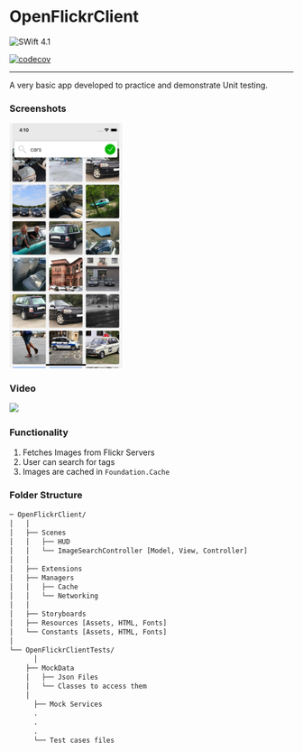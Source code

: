 # OpenFlickrClient
![SWift 4.1](https://img.shields.io/badge/Swift-4.1-orange.svg?)


[![codecov](https://codecov.io/gh/gauravkeshre/OpenFlickrDemo/branch/master/graph/badge.svg)](https://codecov.io/gh/gauravkeshre/OpenFlickrDemo)


----

A very basic app developed to practice and demonstrate Unit testing. 

### Screenshots

<img src="./screens/screenshot.png" width="200">


### Video

<img src="./screens/vgif.gif" width="200">




### Functionality

1. Fetches Images from Flickr Servers
2. User can search for tags
3. Images are cached in `Foundation.Cache`


### Folder Structure
```
─ OpenFlickrClient/
│   │
│   ├── Scenes
│   │	├── HUD
│   │	└── ImageSearchController [Model, View, Controller]
│   │
│	├── Extensions
│	├── Managers
│   │	├── Cache
│   │	└── Networking
│   │
│   ├── Storyboards
│	├── Resources [Assets, HTML, Fonts]
│	└── Constants [Assets, HTML, Fonts]
│   
└── OpenFlickrClientTests/
	  │   
    ├── MockData
    │	├── Json Files
    │	└── Classes to access them
    │
 	  ├── Mock Services
	  .
	  .
	  .
 	  └── Test cases files
  
  
  ```
  
  
  
  
  
  
  
